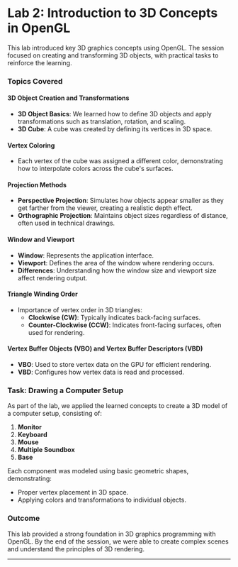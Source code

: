 # Lab 2: Introduction to 3D Concepts in OpenGL

This lab introduced key 3D graphics concepts using OpenGL. The session focused on creating and transforming 3D objects, with practical tasks to reinforce the learning.

### Topics Covered

#### 3D Object Creation and Transformations
- **3D Object Basics**: We learned how to define 3D objects and apply transformations such as translation, rotation, and scaling.
- **3D Cube**: A cube was created by defining its vertices in 3D space.

#### Vertex Coloring
- Each vertex of the cube was assigned a different color, demonstrating how to interpolate colors across the cube's surfaces.

#### Projection Methods
- **Perspective Projection**: Simulates how objects appear smaller as they get farther from the viewer, creating a realistic depth effect.
- **Orthographic Projection**: Maintains object sizes regardless of distance, often used in technical drawings.

#### Window and Viewport
- **Window**: Represents the application interface.
- **Viewport**: Defines the area of the window where rendering occurs.
- **Differences**: Understanding how the window size and viewport size affect rendering output.

#### Triangle Winding Order
- Importance of vertex order in 3D triangles:
  - **Clockwise (CW)**: Typically indicates back-facing surfaces.
  - **Counter-Clockwise (CCW)**: Indicates front-facing surfaces, often used for rendering.

#### Vertex Buffer Objects (VBO) and Vertex Buffer Descriptors (VBD)
- **VBO**: Used to store vertex data on the GPU for efficient rendering.
- **VBD**: Configures how vertex data is read and processed.

### Task: Drawing a Computer Setup
As part of the lab, we applied the learned concepts to create a 3D model of a computer setup, consisting of:
1. **Monitor**
2. **Keyboard**
3. **Mouse**
4. **Multiple Soundbox**
5. **Base**

Each component was modeled using basic geometric shapes, demonstrating:
- Proper vertex placement in 3D space.
- Applying colors and transformations to individual objects.

### Outcome
This lab provided a strong foundation in 3D graphics programming with OpenGL. By the end of the session, we were able to create complex scenes and understand the principles of 3D rendering.

---

